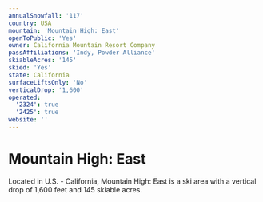 ```yaml
---
annualSnowfall: '117'
country: USA
mountain: 'Mountain High: East'
openToPublic: 'Yes'
owner: California Mountain Resort Company
passAffiliations: 'Indy, Powder Alliance'
skiableAcres: '145'
skied: 'Yes'
state: California
surfaceLiftsOnly: 'No'
verticalDrop: '1,600'
operated:
  '2324': true
  '2425': true
website: ''
---
```



# Mountain High: East

Located in U.S. - California, Mountain High: East is a ski area with a vertical drop of 1,600 feet and 145 skiable acres.
